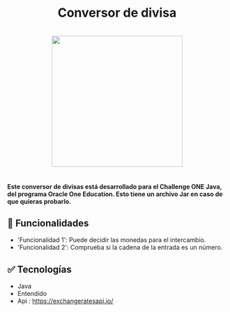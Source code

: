 <h1 align="center">Conversor de divisa</h1>


<div align="center"><br>
<img align="center" width=300rem src="https://user-images.githubusercontent.com/86094668/219646850-1ffd8a83-c719-4ffd-b3bc-4b76cd83a062.png"/>
</div><br>


<h4>
Este conversor de divisas está desarrollado para el Challenge ONE Java, del programa Oracle One Education. Esto tiene un archivo Jar en caso de que quieras probarlo.
</h4>

## :hammer: Funcionalidades

- 'Funcionalidad 1': Puede decidir las monedas para el intercambio.
- 'Funcionalidad 2': Comprueba si la cadena de la entrada es un número. 


## :white_check_mark: Tecnologías
- Java
- Entendido
- Api : https://exchangeratesapi.io/
